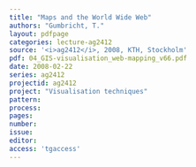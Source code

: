 ```yaml
---
title: "Maps and the World Wide Web"
authors: "Gumbricht, T."
layout: pdfpage
categories: lecture-ag2412
source: '<i>ag2412</i>, 2008, KTH, Stockholm'
pdf: 04_GIS-visualisation_web-mapping_v66.pdf
date: 2008-02-22
series: ag2412
projectid: ag2412
project: "Visualisation techniques"
pattern:
process:
pages:
number:
issue:
editor:
access: 'tgaccess'
---
```

